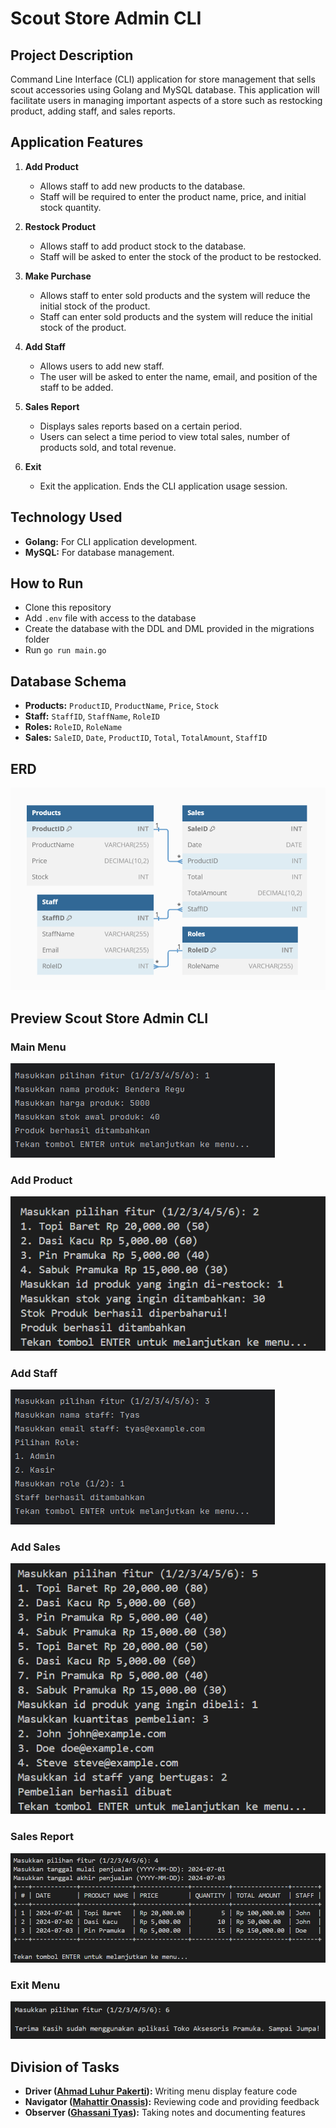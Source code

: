 # Scout Store Admin CLI

## Project Description
Command Line Interface (CLI) application for store management that sells scout accessories using Golang and MySQL database. This application will facilitate users in managing important aspects of a store such as restocking product, adding staff, and sales reports.

## Application Features
1. **Add Product**
   - Allows staff to add new products to the database.
   - Staff will be required to enter the product name, price, and initial stock quantity.

2. **Restock Product**
   - Allows staff to add product stock to the database.
   - Staff will be asked to enter the stock of the product to be restocked.

3. **Make Purchase**
   - Allows staff to enter sold products and the system will reduce the initial stock of the product.
   - Staff can enter sold products and the system will reduce the initial stock of the product.

4. **Add Staff**
   - Allows users to add new staff.
   - The user will be asked to enter the name, email, and position of the staff to be added.

5. **Sales Report**
   - Displays sales reports based on a certain period.
   - Users can select a time period to view total sales, number of products sold, and total revenue.

6. **Exit**
   - Exit the application. Ends the CLI application usage session.

## Technology Used
- **Golang:** For CLI application development.
- **MySQL:** For database management.

## How to Run
- Clone this repository
- Add `.env` file with access to the database
- Create the database with the DDL and DML provided in the migrations folder
- Run `go run main.go`

## Database Schema
- **Products:** `ProductID`, `ProductName`, `Price`, `Stock`
- **Staff:** `StaffID`, `StaffName`, `RoleID`
- **Roles:** `RoleID`, `RoleName`
- **Sales:** `SaleID`, `Date`, `ProductID`, `Total`, `TotalAmount`, `StaffID`

## ERD
![ERD](./images/ERD.png)

## Preview Scout Store Admin CLI
### Main Menu
![Main Menu](./images/1.png)
### Add Product
![Add Product](./images/2.png)
### Add Staff
![Add Staff](./images/3.png)
### Add Sales
![Add Sales](./images/5.png)
### Sales Report
![Sales Report](./images/4.png)
### Exit Menu
![Exit](./images/6.png)

## Division of Tasks
- **Driver ([Ahmad Luhur Pakerti](https://github.com/00shiki)):** Writing menu display feature code
- **Navigator ([Mahattir Onassis]()):** Reviewing code and providing feedback
- **Observer ([Ghassani Tyas](https://github.com/ghssni)):** Taking notes and documenting features
